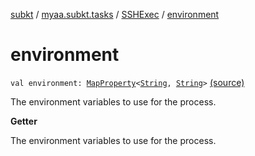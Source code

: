 [subkt](../../index.md) / [myaa.subkt.tasks](../index.md) / [SSHExec](index.md) / [environment](./environment.md)

# environment

`val environment: `[`MapProperty`](https://docs.gradle.org/current/javadoc/org/gradle/api/provider/MapProperty.html)`<`[`String`](https://kotlinlang.org/api/latest/jvm/stdlib/kotlin/-string/index.html)`, `[`String`](https://kotlinlang.org/api/latest/jvm/stdlib/kotlin/-string/index.html)`>` [(source)](https://github.com/Myaamori/SubKt/blob/0.1.13/src/main/kotlin/myaa/subkt/tasks/tasks.kt#L2060)

The environment variables to use for the process.

**Getter**

The environment variables to use for the process.

